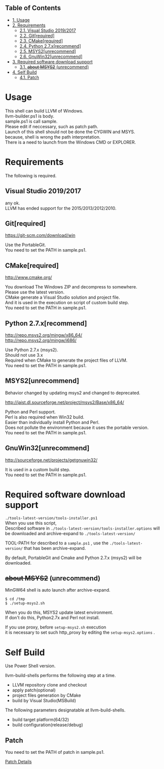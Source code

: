 <div id="table-of-contents">
<h2>Table of Contents</h2>
<div id="text-table-of-contents">
<ul>
<li><a href="#sec-1">1. Usage</a></li>
<li><a href="#sec-2">2. Requirements</a>
<ul>
<li><a href="#sec-2-1">2.1. Visual Studio 2019/2017</a></li>
<li><a href="#sec-2-2">2.2. Git[required]</a></li>
<li><a href="#sec-2-3">2.3. CMake[required]</a></li>
<li><a href="#sec-2-4">2.4. Python 2.7.x[recommend]</a></li>
<li><a href="#sec-2-5">2.5. MSYS2[unrecommend]</a></li>
<li><a href="#sec-2-6">2.6. GnuWin32[unrecommend]</a></li>
</ul>
</li>
<li><a href="#sec-3">3. Required software download support</a>
<ul>
<li><a href="#sec-3-1">3.1. <del>about MSYS2</del> (unrecommend)</a></li>
</ul>
</li>
<li><a href="#sec-4">4. Self Build</a>
<ul>
<li><a href="#sec-4-1">4.1. Patch</a></li>
</ul>
</li>
</ul>
</div>
</div>



# Usage<a id="sec-1" name="sec-1"></a>

This shell can build LLVM of Windows.  
llvm-builder.ps1 is body.  
sample.ps1 is call sample.  
Please edit if neccessary, such as patch path.  
Launch of this shell should not be done the CYGWIN and MSYS.  
because, shell is wrong the path interpretation.  
There is a need to launch from the Windows CMD or EXPLORER.  

# Requirements<a id="sec-2" name="sec-2"></a>

The following is required.  

## Visual Studio 2019/2017<a id="sec-2-1" name="sec-2-1"></a>

any ok.  
LLVM has ended support for the 2015/2013/2012/2010.  

## Git[required]<a id="sec-2-2" name="sec-2-2"></a>

<https://git-scm.com/download/win>  

Use the PortableGit.  
You need to set the PATH in sample.ps1.  

## CMake[required]<a id="sec-2-3" name="sec-2-3"></a>

<http://www.cmake.org/>  

You download The Windows ZIP and decompress to somewhere.  
Please use the latest version.  
CMake generate a Visual Studio solution and project file.  
And it is used in the execution on script of custom build step.  
You need to set the PATH in sample.ps1.  

## Python 2.7.x[recommend]<a id="sec-2-4" name="sec-2-4"></a>

<http://repo.msys2.org/mingw/x86_64/>  
<http://repo.msys2.org/mingw/i686/>  

Use Python 2.7.x (msys2).  
Should not use 3.x  
Required when CMake to generate the project files of LLVM.  
You need to set the PATH in sample.ps1.  

## MSYS2[unrecommend]<a id="sec-2-5" name="sec-2-5"></a>

<span class="underline">Behavior changed by updating msys2 and changed to deprecated.</span>  

<http://jaist.dl.sourceforge.net/project/msys2/Base/x86_64/>  

Python and Perl support.  
Perl is also required when Win32 build.  
Easier than individually install Python and Perl.  
Does not pollute the environment because it uses the portable version.  
You need to set the PATH in sample.ps1.  

## GnuWin32[unrecommend]<a id="sec-2-6" name="sec-2-6"></a>

<http://sourceforge.net/projects/getgnuwin32/>     

It is used in a custom build step.  
You need to set the PATH in sample.ps1.  

# Required software download support<a id="sec-3" name="sec-3"></a>

`./tools-latest-version/tools-installer.ps1`  
When you use this script,  
Described software in `./tools-latest-version/tools-installer.options` will be downloaded and archive-expand to `./tools-latest-version/`   

TOOL-PATH for described to a `sample.ps1` , use the `./tools-latest-version/` that has been archive-expand.  

By default, PortableGit and Cmake and Python 2.7.x (msys2) will be downloaded.  

## <del>about MSYS2</del> (unrecommend)<a id="sec-3-1" name="sec-3-1"></a>

MinGW64 shell is auto launch after archive-expand.  

    $ cd /tmp
    $ ./setup-msys2.sh

When you do this, MSYS2 update latest environment.  
If don't do this, Python2.7x and Perl not install.  

If you use proxy, before `setup-msys2.sh` execution  
it is necessary to set such http\_proxy by editing the `setup-msys2.options` .  

# Self Build<a id="sec-4" name="sec-4"></a>

Use Power Shell version.  

llvm-build-shells performs the following step at a time.  
-   LLVM repository clone and checkout
-   apply patch(optional)
-   project files generation by CMake
-   build by Visual Studio(MSBuild)

The following parameters designatable at llvm-build-shells.  
-   build target platform(64/32)
-   build configuration(release/debug)

## Patch<a id="sec-4-1" name="sec-4-1"></a>

You need to set the PATH of patch in sample.ps1.  

[Patch Details](../patch/details.md)
